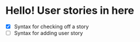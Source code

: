 # Hello! User stories in here

- [X] Syntax for checking off a story
- [ ] Syntax for adding user story
